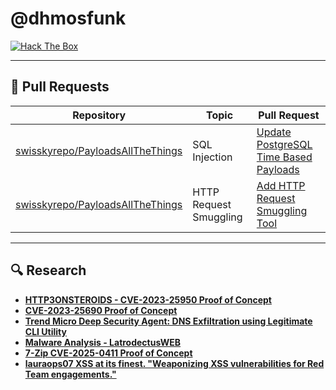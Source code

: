# **@dhmosfunk** 

[![Hack The Box](https://img.shields.io/badge/Hack%20The%20Box-Profile-blue?style=for-the-badge&logo=hackthebox)](https://app.hackthebox.com/profile/78776)

---

## 🔧 **Pull Requests**

| Repository | Topic | Pull Request |
|------------|-------|--------------|
| [swisskyrepo/PayloadsAllTheThings](https://github.com/swisskyrepo/PayloadsAllTheThings/) | SQL Injection | [Update PostgreSQL Time Based Payloads](https://github.com/swisskyrepo/PayloadsAllTheThings/pull/537) |
| [swisskyrepo/PayloadsAllTheThings](https://github.com/swisskyrepo/PayloadsAllTheThings/) | HTTP Request Smuggling | [Add HTTP Request Smuggling Tool](https://github.com/swisskyrepo/PayloadsAllTheThings/pull/539) |

---

## 🔍 **Research**

- [**HTTP3ONSTEROIDS - CVE-2023-25950 Proof of Concept**](https://github.com/dhmosfunk/HTTP3ONSTEROIDS)
- [**CVE-2023-25690 Proof of Concept**](https://github.com/dhmosfunk/CVE-2023-25690-POC)
- [**Trend Micro Deep Security Agent: DNS Exfiltration using Legitimate CLI Utility**](https://github.com/dhmosfunk/TrendMicroDSAExfil)
- [**Malware Analysis - LatrodectusWEB**](https://github.com/dhmosfunk/LatrodectusWEB)
- [**7-Zip CVE-2025-0411 Proof of Concept**](https://github.com/dhmosfunk/7-Zip-CVE-2025-0411-POC)
- [**lauraops07 XSS at its finest. "Weaponizing XSS vulnerabilities for Red Team engagements."**](https://github.com/dhmosfunk/lauraops07-xss-at-its-finest)

